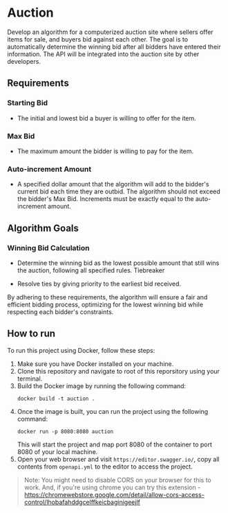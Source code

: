 # Auction

Develop an algorithm for a computerized auction site where sellers offer items for sale, and buyers bid against each other. The goal is to automatically determine the winning bid after all bidders have entered their information. The API will be integrated into the auction site by other developers.

## Requirements

### Starting Bid

- The initial and lowest bid a buyer is willing to offer for the item.

### Max Bid

- The maximum amount the bidder is willing to pay for the item.

### Auto-increment Amount

- A specified dollar amount that the algorithm will add to the bidder's current bid each time they are outbid.
The algorithm should not exceed the bidder's Max Bid.
Increments must be exactly equal to the auto-increment amount.

## Algorithm Goals

### Winning Bid Calculation

- Determine the winning bid as the lowest possible amount that still wins the auction, following all specified rules.
Tiebreaker

- Resolve ties by giving priority to the earliest bid received.

By adhering to these requirements, the algorithm will ensure a fair and efficient bidding process, optimizing for the lowest winning bid while respecting each bidder's constraints.

## How to run
To run this project using Docker, follow these steps:

1. Make sure you have Docker installed on your machine.
2. Clone this repository and navigate to root of this reporsitory using your terminal.
3. Build the Docker image by running the following command:
    ```
    docker build -t auction .
    ```
4. Once the image is built, you can run the project using the following command:
    ```
    docker run -p 8080:8080 auction
    ```
    This will start the project and map port 8080 of the container to port 8080 of your local machine.
5. Open your web browser and visit `https://editor.swagger.io/`, copy all contents from `openapi.yml` to the editor to access the project.

> Note: You might need to disable CORS on your browser for this to work. And, if you're using chrome you can try this extension - https://chromewebstore.google.com/detail/allow-cors-access-control/lhobafahddgcelffkeicbaginigeejlf
